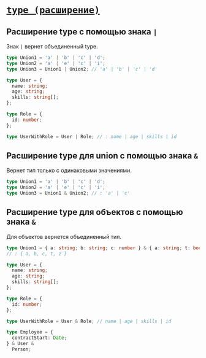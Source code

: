 # [`type (расширение)`](../index.md/#специальные-типы)

## Расширение type с помощью знака `|`

Знак `|` вернет объединенный type.

```ts
type Union1 = 'a' | 'b' | 'c' | 'd';
type Union2 = 'a' | 'e' | 'c' | 'i';
type Union3 = Union1 | Union2; // 'a' | 'b' | 'c' | 'd'
```

```ts
type User = {
  name: string;
  age: string;
  skills: string[];
};

type Role = {
  id: number;
};

type UserWithRole = User | Role; // : name | age | skills | id
```

## Расширение type для union с помощью знака `&`

Вернет тип только с одинаковыми значениями.

```ts
type Union1 = 'a' | 'b' | 'c' | 'd';
type Union2 = 'a' | 'e' | 'c' | 'i';
type Union3 = Union1 & Union2; // : 'a' | 'c'
```

## Расширение type для объектов с помощью знака `&`

Для объектов вернется объединенный тип.

```ts
type Union1 = { a: string; b: string; c: number } & { a: string; t: boolean; z: null };
// : { a, b, c, t, z }
```

```ts
type User = {
  name: string;
  age: string;
  skills: string[];
};

type Role = {
  id: number;
};

type UserWithRole = User & Role; // name | age | skills | id
```

```ts
type Employee = {
  contractStart: Date;
} & User &
  Person;
```
